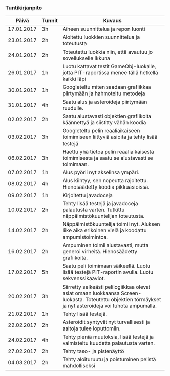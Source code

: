 ﻿### Tuntikirjanpito
| Päivä    | Tunnit | Kuvaus |
|--------- | --- | --- |
17.01.2017 | 3h  | Aiheen suunnittelua ja repon luonti
23.01.2017 | 2h  | Aloitettu luokkien suunnittelua ja toteutusta
24.01.2017 | 2h  | Toteutettu luokkia niin, että avautuu jo sovellukselle ikkuna
26.01.2017 | 1h  | Luotu kattavat testit GameObj-luokalle, jotta PIT-raportissa menee tällä hetkellä kaikki läpi
30.01.2017 | 1h  | Googleteltu miten saadaan grafiikkaa piirtymään ja hahmoteltu metodeja
31.01.2017 | 4h  | Saatu alus ja asteroideja piirtymään ruudulle.
02.02.2017 | 2h  | Saatu alustavasti objektien grafiikoita käännettyä ja siistitty vähän koodia
03.02.2017 | 3h  | Googleteltu pelin reaaliaikaiseen toimimiseen liittyviä asioita ja tehty lisää testejä
06.02.2017 | 3h  | Haettu yhä tietoa pelin reaaliaikaisesta toimimisesta ja saatu se alustavasti se toimimaan.
07.02.2017 | 1h  | Alus pyörii nyt akselinsa ympäri.
08.02.2017 | 4h  | Alus kiihtyy, sen nopeutta rajoitettu. Hienosäädetty koodia pikkuasioissa.
09.02.2017 | 1h  | Kirjoitettu javadoceja
10.02.2017 | 2h  | Tehty lisää testejä ja javadoceja palautusta varten. Tutkittu näppäimistökuuntelijan toteutusta.
14.02.2017 | 2h  | Näppäimistökuuntelija toimii nyt. Aluksen liike aika erikoinen vielä ja koodattu ampumistoimintoa.
16.02.2017 | 2h  | Ampuminen toimii alustavasti, mutta generoi virheitä. Hienosäädetty grafiikoita.
17.02.2017 | 5h  | Saatu peli toimimaan säikeellä. Luotu lisää testejä PIT-raportin avulla. Luotu sekvenssikaaviot.
20.02.2017 | 3h  | Siirretty selkeästi pelilogiikkaa olevat asiat omaan luokkaansa Screen-luokasta. Toteutettu objektien törmäykset ja nyt asteroideja voi tuhota ampumalla.
21.02.2017 | 1h  | Tehty lisää testejä.
22.02.2017 | 2h  | Asteroidit syntyvät nyt turvallisesti ja aaltoja tulee loputtomiin.
24.02.2017 | 4h  | Tehty pieniä muutoksia, lisää testejä ja valmisteltu kuudetta palautusta varten.
27.02.2017 | 2h  | Tehty taso- ja pistenäyttö
04.03.2017 | 2h  | Tehty aloituruutu ja poistuminen pelistä mahdolliseksi